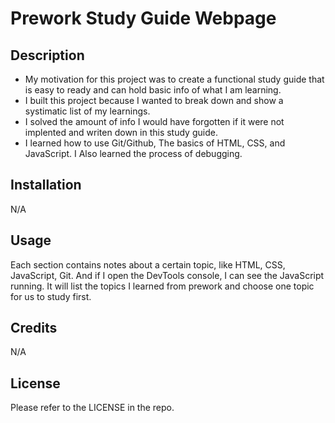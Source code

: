 # Prework Study Guide Webpage

## Description

- My motivation for this project was to create a functional study guide that is easy to ready and can hold basic info of what I am learning.
- I built this project because I wanted to break down and show a systimatic list of my learnings.
- I solved the amount of info I would have forgotten if it were not implented and writen down in this study guide.
- I learned how to use Git/Github, The basics of HTML, CSS, and JavaScript. I Also learned the process of debugging.

## Installation

N/A

## Usage

Each section contains notes about a certain topic, like HTML, CSS, JavaScript, Git. And if I open the DevTools console, I can see the JavaScript running. It will list the topics I learned from prework and choose one topic for us to study first.

## Credits

N/A

## License

Please refer to the LICENSE in the repo.